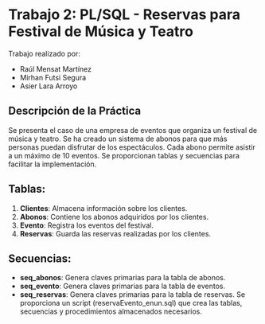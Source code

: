 
# Trabajo 2: PL/SQL - Reservas para Festival de Música y Teatro
Trabajo realizado por:
- Raúl Mensat Martínez
- Mirhan Futsi Segura
- Asier Lara Arroyo
## Descripción de la Práctica
Se presenta el caso de una empresa de eventos que organiza un festival de música y teatro. Se ha creado un sistema de abonos para que más personas puedan disfrutar de los espectáculos. Cada abono permite asistir a un máximo de 10 eventos. Se proporcionan tablas y secuencias para facilitar la implementación.

## Tablas:

1. **Clientes**: Almacena información sobre los clientes.
2. **Abonos**: Contiene los abonos adquiridos por los clientes.
3. **Evento**: Registra los eventos del festival.
4. **Reservas**: Guarda las reservas realizadas por los clientes.

## Secuencias:
- **seq_abonos**: Genera claves primarias para la tabla de abonos.
- **seq_evento**: Genera claves primarias para la tabla de eventos.
- **seq_reservas**: Genera claves primarias para la tabla de reservas.
Se proporciona un script (reservaEvento_enun.sql) que crea las tablas, secuencias y procedimientos almacenados necesarios.

